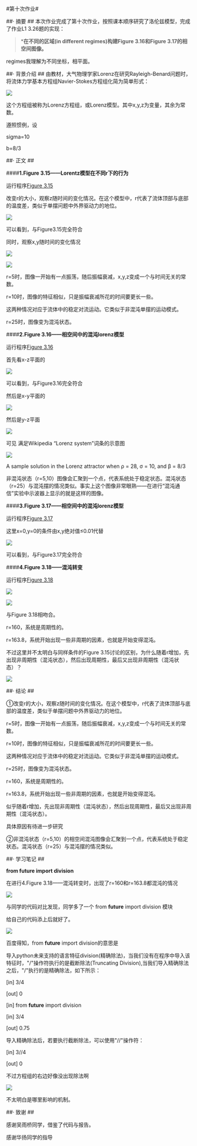 #第十次作业#

##· 摘要 ##
本次作业完成了第十次作业，按照课本顺序研究了洛伦兹模型，完成了作业L1 3.26题的实现：

>***在不同的区域(in different regimes)构建Figure 3.16和Figure 3.17的相空间图像。**

regimes我理解为不同坐标，相平面。

##· 背景介绍 ##
由教材，大气物理学家Lorenz在研究Rayleigh-Benard问题时，将流体力学基本方程组Navier-Stokes方程组化简为简单形式： 

![](http://i.imgur.com/5lV3SMR.jpg)

这个方程组被称为Lorenz方程组，或Lorenz模型。其中x,y,z为变量，其余为常数。

遵照惯例，设

sigma=10

b=8/3

##· 正文 ##

####**1.Figure 3.15——Lorentz模型在不同r下的行为**

运行程序[Figure 3.15](https://github.com/DesertSunset/computationalphysics_N2013301020088/blob/master/chapter%203/for%20the%20tenth%20homework/Figure%203.15.py)

改变r的大小，观察z随时间的变化情况。在这个模型中，r代表了流体顶部与底部的温度差，类似于单摆问题中外界驱动力的地位。

![](http://i.imgur.com/sz38pCu.jpg)

可以看到，与Figure3.15完全符合

同时，观察x,y随时间的变化情况

![](http://i.imgur.com/XeztGBN.jpg)

![](http://i.imgur.com/YG2re0W.jpg)

r=5时，图像一开始有一点振荡，随后振幅衰减，x,y,z变成一个与时间无关的常数。

r=10时，图像的特征相似，只是振幅衰减所花的时间要更长一些。

这两种情况对应于流体中的稳定对流运动。它类似于非混沌单摆的运动模式。

r=25时，图像变为混沌状态。

####**2.Figure 3.16——相空间中的混沌lorenz模型**

运行程序[Figure 3.16](https://github.com/DesertSunset/computationalphysics_N2013301020088/blob/master/chapter%203/for%20the%20tenth%20homework/Figure%203.16.py)

首先看x-z平面的

![](http://i.imgur.com/xdYNTtP.jpg)

可以看到，与Figure3.16完全符合

然后是x-y平面的

![](http://i.imgur.com/IZG7XY9.jpg)

然后是y-z平面

![](http://i.imgur.com/7uSXNfK.jpg)

可见 满足Wikipedia “Lorenz system”词条的示意图

![](https://upload.wikimedia.org/wikipedia/commons/1/13/A_Trajectory_Through_Phase_Space_in_a_Lorenz_Attractor.gif)

A sample solution in the Lorenz attractor when ρ = 28, σ = 10, and β = 8/3

非混沌状态（r=5,10）图像会汇聚到一个点，代表系统处于稳定状态。混沌状态（r=25）与混沌摆的情况类似。事实上这个图像非常眼熟——在进行“混沌通信”实验中示波器上显示的就是这样的图像。



####**3.Figure 3.17——相空间中的混沌lorenz模型**

运行程序[Figure 3.17](https://github.com/DesertSunset/computationalphysics_N2013301020088/blob/master/chapter%203/for%20the%20tenth%20homework/Figure%203.17.py)


这里x=0,y=0的条件由x,y绝对值≤0.01代替

![](http://i.imgur.com/iBCMu0F.jpg)

可以看到，与Figure3.17完全符合


####**4.Figure 3.18——混沌转变**

运行程序[Figure 3.18](https://github.com/DesertSunset/computationalphysics_N2013301020088/blob/master/chapter%203/for%20the%20tenth%20homework/Figure%203.17.py)

![](http://i.imgur.com/zlFLvDg.jpg)

![](http://i.imgur.com/3ceU626.jpg)

与Figure 3.18相吻合。

r=160，系统是周期性的。

r=163.8，系统开始出现一些非周期的因素，也就是开始变得混沌。

不过这里并不太明白与同样条件的Figure 3.15讨论的区别，为什么随着r增加，先出现非周期性（混沌状态），然后出现周期性，最后又出现非周期性（混沌状态）？

![](http://i.imgur.com/sz38pCu.jpg)



##· 结论 ##

①改变r的大小，观察z随时间的变化情况。在这个模型中，r代表了流体顶部与底部的温度差，类似于单摆问题中外界驱动力的地位。

r=5时，图像一开始有一点振荡，随后振幅衰减，x,y,z变成一个与时间无关的常数。

r=10时，图像的特征相似，只是振幅衰减所花的时间要更长一些。

这两种情况对应于流体中的稳定对流运动。它类似于非混沌单摆的运动模式。

r=25时，图像变为混沌状态。

r=160，系统是周期性的。

r=163.8，系统开始出现一些非周期的因素，也就是开始变得混沌。

似乎随着r增加，先出现非周期性（混沌状态），然后出现周期性，最后又出现非周期性（混沌状态）。

具体原因有待进一步研究

②非混沌状态（r=5,10）的相空间混沌图像会汇聚到一个点，代表系统处于稳定状态。混沌状态（r=25）与混沌摆的情况类似。


##· 学习笔记 ##

**from __future__ import division**

在进行4.Figure 3.18——混沌转变时，出现了r=160和r=163.8都混沌的情况

![](http://i.imgur.com/qDAWKjL.jpg)

与同学的代码对比发现，同学多了一个
from __future__ import division 模块

给自己的代码添上后就好了。

![](http://i.imgur.com/zlFLvDg.jpg)

百度得知，from __future__ import division的意思是

导入python未来支持的语言特征division(精确除法)，当我们没有在程序中导入该特征时，"/"操作符执行的是截断除法(Truncating Division),当我们导入精确除法之后，"/"执行的是精确除法，如下所示：


[in] 3/4

[out] 0

[in] from __future__ import division

[in] 3/4

[out] 0.75



导入精确除法后，若要执行截断除法，可以使用"//"操作符：

[in] 3//4

[out] 0


不过方程组的右边好像没出现除法啊

![](http://i.imgur.com/5lV3SMR.jpg)

不太明白是哪里影响的机制。


##· 致谢 ##

感谢吴雨桥同学，借鉴了代码与报告。

感谢华扬同学的指导
